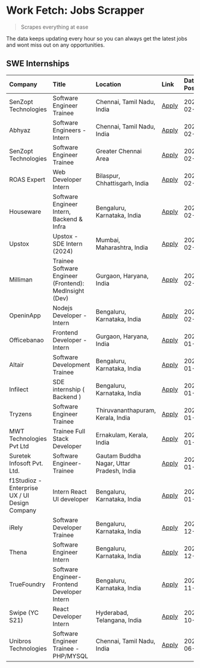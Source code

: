 # Work Fetch: Jobs Scrapper
> Scrapes everything at ease

The data keeps updating every hour so you can always get the latest jobs and wont miss out on any opportunities.

## SWE Internships
<!--START_SECTION:workfetch-->
| Company                                       | Title                                                  | Location                                  | Link                                                                                                                                                                                                                                                                    | Date Posted   |
|:----------------------------------------------|:-------------------------------------------------------|:------------------------------------------|:------------------------------------------------------------------------------------------------------------------------------------------------------------------------------------------------------------------------------------------------------------------------|:--------------|
| SenZopt Technologies                          | Software Engineer Trainee                              | Chennai, Tamil Nadu, India                | [Apply](https://in.linkedin.com/jobs/view/software-engineer-trainee-at-senzopt-technologies-3827686880?refId=1aClzm958wmOPwC8ADuihQ%3D%3D&trackingId=zF%2BJpoCx6MvTDve4f0uC6A%3D%3D&position=2&pageNum=0&trk=public_jobs_jserp-result_search-card)                      | 2024-02-12    |
| Abhyaz                                        | Software Engineers - Intern                            | Chennai, Tamil Nadu, India                | [Apply](https://in.linkedin.com/jobs/view/software-engineers-intern-at-abhyaz-3828323617?refId=1aClzm958wmOPwC8ADuihQ%3D%3D&trackingId=dNGaoEBGMsfEEUySPBMk%2FQ%3D%3D&position=5&pageNum=0&trk=public_jobs_jserp-result_search-card)                                    | 2024-02-12    |
| SenZopt Technologies                          | Software Engineer Trainee                              | Greater Chennai Area                      | [Apply](https://in.linkedin.com/jobs/view/software-engineer-trainee-at-senzopt-technologies-3827688781?refId=1aClzm958wmOPwC8ADuihQ%3D%3D&trackingId=jwaTWWd32ofP0n6zPAwxYg%3D%3D&position=10&pageNum=0&trk=public_jobs_jserp-result_search-card)                       | 2024-02-12    |
| ROAS Expert                                   | Web Developer Intern                                   | Bilaspur, Chhattisgarh, India             | [Apply](https://in.linkedin.com/jobs/view/web-developer-intern-at-roas-expert-3828189292?refId=1aClzm958wmOPwC8ADuihQ%3D%3D&trackingId=%2FfSt2pd9ZagNORsXS1yL9Q%3D%3D&position=13&pageNum=0&trk=public_jobs_jserp-result_search-card)                                   | 2024-02-12    |
| Houseware                                     | Software Engineer Intern, Backend & Infra              | Bengaluru, Karnataka, India               | [Apply](https://in.linkedin.com/jobs/view/software-engineer-intern-backend-infra-at-houseware-3827877404?refId=1aClzm958wmOPwC8ADuihQ%3D%3D&trackingId=fbk%2BnryOQWDhr22S4jCGOQ%3D%3D&position=19&pageNum=0&trk=public_jobs_jserp-result_search-card)                   | 2024-02-12    |
| Upstox                                        | Upstox - SDE Intern (2024)                             | Mumbai, Maharashtra, India                | [Apply](https://in.linkedin.com/jobs/view/upstox-sde-intern-2024-at-upstox-3826556183?refId=1aClzm958wmOPwC8ADuihQ%3D%3D&trackingId=9q86%2BO4CdWzJ6fbccl%2FN9Q%3D%3D&position=7&pageNum=0&trk=public_jobs_jserp-result_search-card)                                     | 2024-02-10    |
| Milliman                                      | Trainee Software Engineer (Frontend): MedInsight (Dev) | Gurgaon, Haryana, India                   | [Apply](https://in.linkedin.com/jobs/view/trainee-software-engineer-frontend-medinsight-dev-at-milliman-3792874280?refId=1aClzm958wmOPwC8ADuihQ%3D%3D&trackingId=eRa4j1zR4Q1FejWW5mvIYw%3D%3D&position=21&pageNum=0&trk=public_jobs_jserp-result_search-card)           | 2024-02-09    |
| OpeninApp                                     | Nodejs Developer - Intern                              | Bengaluru, Karnataka, India               | [Apply](https://in.linkedin.com/jobs/view/nodejs-developer-intern-at-openinapp-3822599762?refId=1aClzm958wmOPwC8ADuihQ%3D%3D&trackingId=qY5cySXTz4g%2B6ECEPjNSmA%3D%3D&position=24&pageNum=0&trk=public_jobs_jserp-result_search-card)                                  | 2024-02-05    |
| Officebanao                                   | Frontend Developer - Intern                            | Gurgaon, Haryana, India                   | [Apply](https://in.linkedin.com/jobs/view/frontend-developer-intern-at-officebanao-3822614063?refId=1aClzm958wmOPwC8ADuihQ%3D%3D&trackingId=VU4YFq2aXBroB1YILjseVA%3D%3D&position=9&pageNum=0&trk=public_jobs_jserp-result_search-card)                                 | 2024-01-31    |
| Altair                                        | Software Development Trainee                           | Bengaluru, Karnataka, India               | [Apply](https://in.linkedin.com/jobs/view/software-development-trainee-at-altair-3817606202?refId=1aClzm958wmOPwC8ADuihQ%3D%3D&trackingId=UiK9HmLbcLEwMLv98DpFuw%3D%3D&position=15&pageNum=0&trk=public_jobs_jserp-result_search-card)                                  | 2024-01-31    |
| Infilect                                      | SDE internship ( Backend )                             | Bengaluru, Karnataka, India               | [Apply](https://in.linkedin.com/jobs/view/sde-internship-backend-at-infilect-3815120558?refId=1aClzm958wmOPwC8ADuihQ%3D%3D&trackingId=%2FKgQPlbH3QTo7H6k8Ozw6A%3D%3D&position=25&pageNum=0&trk=public_jobs_jserp-result_search-card)                                    | 2024-01-25    |
| Tryzens                                       | Software Engineer Trainee                              | Thiruvananthapuram, Kerala, India         | [Apply](https://in.linkedin.com/jobs/view/software-engineer-trainee-at-tryzens-3809363491?refId=1aClzm958wmOPwC8ADuihQ%3D%3D&trackingId=BwPwif8Wr3A0j1zaga2jKw%3D%3D&position=20&pageNum=0&trk=public_jobs_jserp-result_search-card)                                    | 2024-01-18    |
| MWT Technologies Pvt Ltd                      | Trainee Full Stack Developer                           | Ernakulam, Kerala, India                  | [Apply](https://in.linkedin.com/jobs/view/trainee-full-stack-developer-at-mwt-technologies-pvt-ltd-3800921715?refId=1aClzm958wmOPwC8ADuihQ%3D%3D&trackingId=iMi7ZKJF4BBZXgioA41bgg%3D%3D&position=3&pageNum=0&trk=public_jobs_jserp-result_search-card)                 | 2024-01-09    |
| Suretek Infosoft Pvt. Ltd.                    | Software Engineer-Trainee                              | Gautam Buddha Nagar, Uttar Pradesh, India | [Apply](https://in.linkedin.com/jobs/view/software-engineer-trainee-at-suretek-infosoft-pvt-ltd-3800934643?refId=1aClzm958wmOPwC8ADuihQ%3D%3D&trackingId=uXPUdznL2EggumSLPc58Bg%3D%3D&position=8&pageNum=0&trk=public_jobs_jserp-result_search-card)                    | 2024-01-09    |
| f1Studioz - Enterprise UX / UI Design Company | Intern React UI developer                              | Bengaluru, Karnataka, India               | [Apply](https://in.linkedin.com/jobs/view/intern-react-ui-developer-at-f1studioz-enterprise-ux-ui-design-company-3796354738?refId=1aClzm958wmOPwC8ADuihQ%3D%3D&trackingId=fnySxMveywHyF4%2BkCUdAbQ%3D%3D&position=6&pageNum=0&trk=public_jobs_jserp-result_search-card) | 2024-01-08    |
| iRely                                         | Software Developer Trainee                             | Bengaluru, Karnataka, India               | [Apply](https://in.linkedin.com/jobs/view/software-developer-trainee-at-irely-3801577534?refId=1aClzm958wmOPwC8ADuihQ%3D%3D&trackingId=wsz5E5wtjtD5fS4H7%2Fsr0A%3D%3D&position=11&pageNum=0&trk=public_jobs_jserp-result_search-card)                                   | 2023-12-22    |
| Thena                                         | Software Engineer Intern                               | Bengaluru, Karnataka, India               | [Apply](https://in.linkedin.com/jobs/view/software-engineer-intern-at-thena-3778731751?refId=1aClzm958wmOPwC8ADuihQ%3D%3D&trackingId=AIgPavMspJ1AgCHbf2Qctw%3D%3D&position=18&pageNum=0&trk=public_jobs_jserp-result_search-card)                                       | 2023-12-05    |
| TrueFoundry                                   | Software Engineer- Frontend Developer Intern           | Bengaluru, Karnataka, India               | [Apply](https://in.linkedin.com/jobs/view/software-engineer-frontend-developer-intern-at-truefoundry-3790095058?refId=1aClzm958wmOPwC8ADuihQ%3D%3D&trackingId=k4BPNp1t3j%2FwCijgKGMXYA%3D%3D&position=14&pageNum=0&trk=public_jobs_jserp-result_search-card)            | 2023-11-24    |
| Swipe (YC S21)                                | React Developer Intern                                 | Hyderabad, Telangana, India               | [Apply](https://in.linkedin.com/jobs/view/react-developer-intern-at-swipe-yc-s21-3737600089?refId=1aClzm958wmOPwC8ADuihQ%3D%3D&trackingId=bICr1vEIUGIJOH7NmrTaKQ%3D%3D&position=22&pageNum=0&trk=public_jobs_jserp-result_search-card)                                  | 2023-10-13    |
| Unibros Technologies                          | Software Engineer Trainee - PHP/MYSQL                  | Chennai, Tamil Nadu, India                | [Apply](https://in.linkedin.com/jobs/view/software-engineer-trainee-php-mysql-at-unibros-technologies-3656599241?refId=1aClzm958wmOPwC8ADuihQ%3D%3D&trackingId=doD38BuZATsgZV9%2Fu1GjvQ%3D%3D&position=12&pageNum=0&trk=public_jobs_jserp-result_search-card)           | 2023-06-12    |
<!--END_SECTION:workfetch-->
